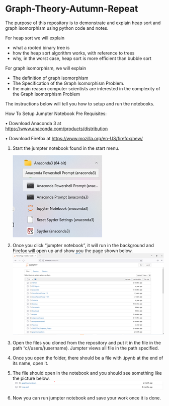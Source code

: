 # Graph-Theory-Autumn-Repeat
The purpose of this repository is to demonstrate and explain heap sort and graph isomorphism using python code and notes. 

For heap sort we will explain
* what a rooted binary tree is
* how the heap sort algorithm works, with reference to trees
* why, in the worst case, heap sort is more efficient than bubble sort

For graph isomorphism, we will explain
*  The definition of graph isomorphism
*  The Specification of the Graph Isomorphism Problem.
*  the main reason computer scientists are interested in the complexity of
the Graph Isomorphism Problem

The instructions below will tell you how to setup and run the notebooks.

How To Setup Jumpter Notebook
Pre Requisites:

•	Download Anaconda 3 at https://www.anaconda.com/products/distribution

•	Download Firefox at https://www.mozilla.org/en-US/firefox/new/

1.	Start the jumpter notebook found in the start menu.

	<img src="setupImages/Picture1.png">
2.	Once you click “jumpter notebook”, it will run in the background and Firefox will open up and show you the page shown below.
	<img src="setupImages/TPicture2.png">
3.	Open the files you cloned from the repository and put it in the file in the path “c//users/(username). Jumpter views all file in the path specified.
4.	Once you open the folder, there should be a file with .ipynb at the end of its name, open it.
5.	The file should open in the notebook and you should see something like the picture below.  
	<img src="setupImages/TPicture3.png">
6.	Now you can run jumpter notebook and save your work once it is done.
